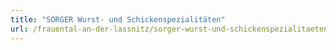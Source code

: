 ```yaml
---
title: "SORGER Wurst- und Schickenspezialitäten"
url: /frauental-an-der-lassnitz/sorger-wurst-und-schickenspezialitaeten/
---
```

